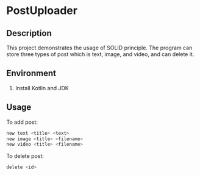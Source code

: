# PostUploader

## Description
This project demonstrates the usage of SOLID principle. The program can store three types of post which is text, image,
and video, and can delete it.

## Environment
1. Install Kotlin and JDK

## Usage

To add post:
```bash
new text <title> <text>
new image <title> <filename>
new video <title> <filename>
```

To delete post:
```bash
delete <id>
```